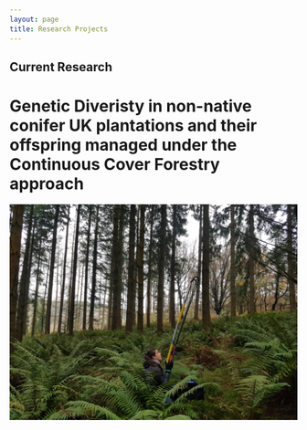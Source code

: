 ```yaml
---
layout: page
title: Research Projects
---
```

## Current Research

# Genetic Diveristy in non-native conifer UK plantations and their offspring managed under the Continuous Cover Forestry approach

![](/img/IMG-20211205-WA0015.jpg)


